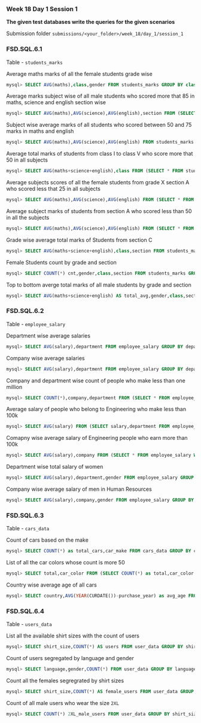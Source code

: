 ### Week 18 Day 1 Session 1

**The given test databases write the queries for the given scenarios**

Submission folder `submissions/<your_folder>/week_18/day_1/session_1`

### FSD.SQL.6.1

Table - `students_marks`

Average maths marks of all the female students grade wise

```sql
mysql> SELECT AVG(maths),class,gender FROM students_marks GROUP BY class,gender HAVING gender="Female";

```

Average marks subject wise of all male students who scored more that 85 in maths, science and english section wise

```sql
mysql> SELECT AVG(maths),AVG(science),AVG(english),section FROM (SELECT * FROM students_marks WHERE maths>85 AND science>85 AND english>85) as topper GROUP BY section,gender HAVING gender="Male" ;

```

Subject wise average marks of all students who scored between 50 and 75 marks in maths and english

```sql
mysql> SELECT AVG(maths),AVG(science),AVG(english) FROM students_marks WHERE maths BETWEEN 50 AND 75 AND english BETWEEN 50 AND 75;

```

Average total marks of students from class I to class V who score more that 50 in all subjects

```sql
mysql> SELECT AVG(maths+science+english),class FROM (SELECT * FROM students_marks WHERE class IN ('I','II','III','IV','V') AND maths>50 AND english>50 AND science>50) as grp GROUP BY class;

```

Average subjects scores of all the female students from grade X section A who scored less that 25 in all subjects

```sql
mysql> SELECT AVG(maths),AVG(science),AVG(english) FROM (SELECT * FROM students_marks WHERE maths<25 AND science<25 AND english<25) as bottom GROUP BY gender,class,section HAVING gender="Female" AND class="X" AND section="A";

```

Average subject marks of students from section A who scored less than 50 in all the subjects

```sql
mysql> SELECT AVG(maths),AVG(science),AVG(english) FROM (SELECT * FROM students_marks WHERE maths<50 AND english<50 AND science<50) AS mediocre GROUP BY section HAVING section="A";

```

Grade wise average total marks of Students from section C

```sql
mysql> SELECT AVG(maths+science+english),class,section FROM students_marks GROUP BY class,section HAVING section="C";

```

Female Students count by grade and section

```sql
mysql> SELECT COUNT(*) cnt,gender,class,section FROM students_marks GROUP BY class,section,gender HAVING gender="Female";

```

Top to bottom averge total marks of all male students by grade and section

```sql
mysql> SELECT AVG(maths+science+english) AS total_avg,gender,class,section as total_avg FROM students_marks  GROUP BY gender,class,section HAVING gender="Male" ORDER BY total_avg DESC;
```

### FSD.SQL.6.2

Table - `employee_salary`

Department wise average salaries

```sql
mysql> SELECT AVG(salary),department FROM employee_salary GROUP BY department;

```

Company wise average salaries

```sql
mysql> SELECT AVG(salary),department FROM employee_salary GROUP BY department;

```

Company and department wise count of people who make less than one million

```sql
mysql> SELECT COUNT(*),company,department FROM (SELECT * FROM employee_salary WHERE salary<1000000) as below_million GROUP BY company,department;

```

Average salary of people who belong to Engineering who make less than 100k

```sql
mysql> SELECT AVG(salary) FROM (SELECT salary,department FROM employee_salary WHERE salary < 100000) as below_100k GROUP BY department HAVING department="Engineering";

```

Comapny wise average salary of Engineering people who earn more than 100k

```sql
mysql> SELECT AVG(salary),company FROM (SELECT * FROM employee_salary WHERE salary > 100000) as above_100k GROUP BY company,department HAVING department="Engineering";

```

Department wise total salary of women

```sql
mysql> SELECT AVG(salary),department,gender FROM employee_salary GROUP BY gender,department HAVING gender="Female";

```

Company wise average salary of men in Human Resources

```sql
mysql> SELECT AVG(salary),company,gender FROM employee_salary GROUP BY gender,company,department HAVING gender="Male" AND department="Human Resources";

```

### FSD.SQL.6.3

Table - `cars_data`

Count of cars based on the make

```sql
mysql> SELECT COUNT(*) as total_cars,car_make FROM cars_data GROUP BY car_make;

```

List of all the car colors whose count is more 50

```sql
mysql> SELECT total,car_color FROM (SELECT COUNT(*) as total,car_color FROM cars_data GROUP BY car_color) AS color_count WHERE total>50;

```

Country wise average age of all cars

```sql
mysql> SELECT country,AVG(YEAR(CURDATE())-purchase_year) as avg_age FROM cars_data GROUP BY country;

```

### FSD.SQL.6.4

Table - `users_data`

List all the available shirt sizes with the count of users

```sql
mysql> SELECT shirt_size,COUNT(*) AS users FROM user_data GROUP BY shirt_size;
```

Count of users segregated by language and gender

```sql
mysql> SELECT language,gender,COUNT(*) FROM user_data GROUP BY language,gender;


```

Count all the females segregrated by shirt sizes

```sql
mysql> SELECT shirt_size,COUNT(*) AS female_users FROM user_data GROUP BY shirt_size,gender HAVING gender="Female";

```

Count of all male users who wear the size `2XL`

```sql
mysql> SELECT COUNT(*) 2XL_male_users FROM user_data GROUP BY shirt_size,gender HAVING gender="male" AND shirt_size="2XL";

```
